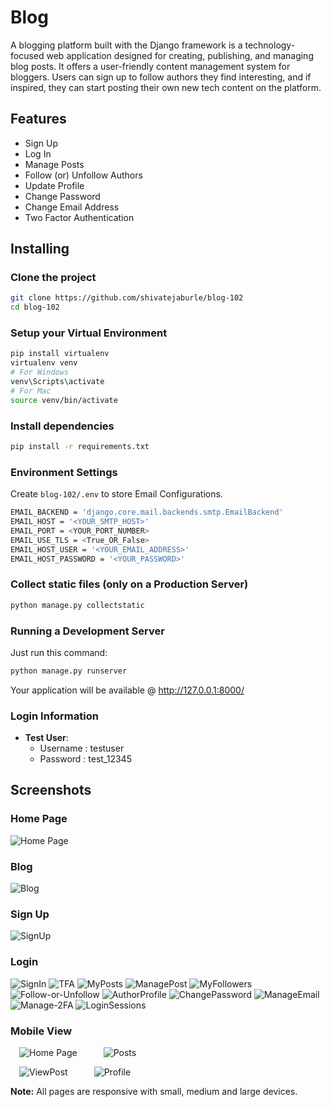 # Blog
A blogging platform built with the Django framework is a technology-focused web application designed for creating, publishing, and managing blog posts. It offers a user-friendly content management system for bloggers. Users can sign up to follow authors they find interesting, and if inspired, they can start posting their own new tech content on the platform.

## Features
- Sign Up
- Log In
- Manage Posts
- Follow (or) Unfollow Authors
- Update Profile
- Change Password
- Change Email Address
- Two Factor Authentication

## Installing
### Clone the project

```bash
git clone https://github.com/shivatejaburle/blog-102
cd blog-102
```

### Setup your Virtual Environment
```bash
pip install virtualenv
virtualenv venv
# For Windows
venv\Scripts\activate   
# For Mac
source venv/bin/activate 
```

### Install dependencies
```bash
pip install -r requirements.txt
```

### Environment Settings

Create `blog-102/.env` to store Email Configurations.

```bash
EMAIL_BACKEND = 'django.core.mail.backends.smtp.EmailBackend'
EMAIL_HOST = '<YOUR_SMTP_HOST>'
EMAIL_PORT = <YOUR_PORT_NUMBER>
EMAIL_USE_TLS = <True_OR_False>
EMAIL_HOST_USER = '<YOUR_EMAIL_ADDRESS>'
EMAIL_HOST_PASSWORD = '<YOUR_PASSWORD>'
```

### Collect static files (only on a Production Server)

```bash
python manage.py collectstatic
```

### Running a Development Server

Just run this command:

```bash
python manage.py runserver
```
Your application will be available @ http://127.0.0.1:8000/

### Login Information
- **Test User**: 
    - Username : testuser
    - Password : test_12345

## Screenshots
### Home Page
![Home Page](screenshots/01-Home-Page.jpg)
### Blog
![Blog](screenshots/02-Blog.jpg)
### Sign Up
![SignUp](screenshots/03-SignUp.jpg)
### Login
![SignIn](screenshots/04-Login.jpg)
![TFA](screenshots/05-2FA.jpg)
![MyPosts](screenshots/06-MyPosts.jpg)
![ManagePost](screenshots/07-Manage-Post.jpg)
![MyFollowers](screenshots/08-MyFollowers.jpg)
![Follow-or-Unfollow](screenshots/09-Follow-or-Unfollow.jpg)
![AuthorProfile](screenshots/10-Author-Profile.jpg)
![ChangePassword](screenshots/11-change-password.jpg)
![ManageEmail](screenshots/12-add-or-remove-email.jpg)
![Manage-2FA](screenshots/13-Manage-2FA.jpg)
![LoginSessions](screenshots/14-login-sessions.jpg)
### Mobile View
&emsp;![Home Page](screenshots/M1-Home.png)&emsp;&emsp;&emsp;![Posts](screenshots/M2-Posts.png)

&emsp;![ViewPost](screenshots/M3-View-Post.png)&emsp;&emsp;&emsp;![Profile](screenshots/M4-Profile.png)

**Note:** All pages are responsive with small, medium and large devices.
